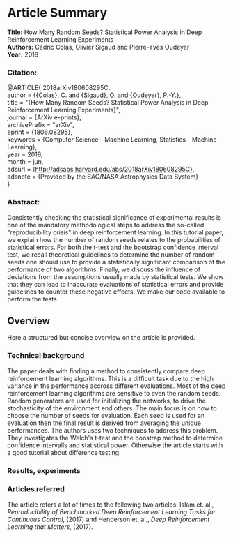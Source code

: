 # Article Summary

**Title:** How Many Random Seeds? Statistical Power Analysis in Deep Reinforcement Learning Experiments <br/>
**Authors:** Cédric Colas, Olivier Sigaud and Pierre-Yves Oudeyer <br/>
**Year:** 2018

### Citation:

@ARTICLE{
2018arXiv180608295C, </br>
author = {{Colas}, C. and {Sigaud}, O. and {Oudeyer}, P.-Y.}, </br>
title = "{How Many Random Seeds? Statistical Power Analysis in Deep Reinforcement Learning Experiments}", </br>
journal = {ArXiv e-prints}, </br>
archivePrefix = "arXiv", </br>
eprint = {1806.08295}, </br>
keywords = {Computer Science - Machine Learning, Statistics - Machine Learning}, </br>
year = 2018, </br>
month = jun, </br>
adsurl = {http://adsabs.harvard.edu/abs/2018arXiv180608295C}, </br>
adsnote = {Provided by the SAO/NASA Astrophysics Data System} </br>
}

### Abstract:

Consistently checking the statistical significance of experimental results
is one of the mandatory methodological steps to address the so-called 
"reproducibility crisis" in deep reinforcement learning. In this tutorial paper,
we explain how the number of random seeds relates to the probabilities of
statistical errors. For both the t-test and the bootstrap confidence interval
test, we recall theoretical guidelines to determine the number of random
seeds one should use to provide a statistically significant comparison of
the performance of two algorithms. Finally, we discuss the influence of
deviations from the assumptions usually made by statistical tests. We
show that they can lead to inaccurate evaluations of statistical errors and
provide guidelines to counter these negative effects. We make our code
available to perform the tests.

## Overview

Here a structured but concise overview on the article is provided.

### Technical background

The paper deals with finding a method to consistently compare deep reinforcement learning algorithms. 
This is a difficult task due to the high variance in the performance accross different evaluations. 
Most of the deep reinforcement learning algorithms are sensitive to even the random seeds.
Random generators are used for initializing the networks, to drive the stochasticity of the environment end others.
The main focus is on how to choose the number of seeds for evaluation.
Each seed is used for an evaluation then the final result is derived from averaging the unique performances.
The authors uses two techniques to address this problem. 
They investigates the Welch's t-test and the boostrap method to determine confidence intervalls and statistical power.
Otherwise the article starts with a good tutorial about difference testing.

### Results, experiments


### Articles referred

The article refers a lot of times to the following two articles: Islam et. al., *Reproducibility of Benchmarked Deep Reinforcement Learning Tasks for Continuous Control*, (2017) and Henderson et. al., *Deep Reinforcement Learning that Matters*, (2017). 
